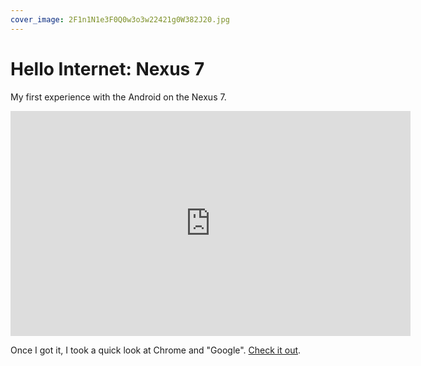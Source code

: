 ```yaml
---
cover_image: 2F1n1N1e3F0Q0w3o3w22421g0W382J20.jpg
---
```


# Hello Internet: Nexus 7

My first experience with the Android on the Nexus 7.

<div class="video vimeo wide"><iframe src="http://player.vimeo.com/video/45940441?title=0&amp;byline=0&amp;portrait=0&amp;color=ff7243" width="640" height="360" frameborder="0" webkitAllowFullScreen mozallowfullscreen allowFullScreen></iframe></div>

Once I got it, I took a quick look at Chrome and "Google". [Check it out](https://vimeo.com/45948239).
